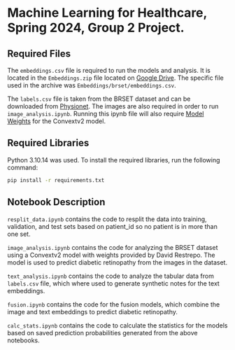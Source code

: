 # Machine Learning for Healthcare, Spring 2024, Group 2 Project.

## Required Files

The `embeddings.csv` file is required to run the models and analysis.  It is located in the `Embeddings.zip` file located on [Google Drive](https://drive.google.com/drive/folders/1damVQo2Or3lejz_Ox2pQKXsQtXT78Lt2).  The specific file used in the archive was `Embeddings/brset/embeddings.csv`.

The `labels.csv` file is taken from the BRSET dataset and can be downloaded from [Physionet](https://physionet.org/content/brazilian-ophthalmological/1.0.0/).  The images are also required in order to run `image_analysis.ipynb`.  Running this ipynb file will also require [Model Weights](https://drive.google.com/file/d/1ExReZmG3yKUbNWgrovIKNSdRJq6ZWV3O/view) for the Convextv2 model.


## Required Libraries

Python 3.10.14 was used.  To install the required libraries, run the following command:

```bash
pip install -r requirements.txt
```

## Notebook Description

`resplit_data.ipynb` contains the code to resplit the data into training, validation, and test sets based on patient_id so no patient is in more than one set.

`image_analysis.ipynb` contains the code for analyzing the BRSET dataset using a Convextv2 model with weights provided by David Restrepo.  The model is used to predict diabetic retinopathy from the images in the dataset.

`text_analysis.ipynb` contains the code to analyze the tabular data from `labels.csv` file, which where used to generate synthetic notes for the text embeddings.

`fusion.ipynb` contains the code for the fusion models, which combine the image and text embeddings to predict diabetic retinopathy.

`calc_stats.ipynb` contains the code to calculate the statistics for the models based on saved prediction probabilities generated from the above notebooks.

